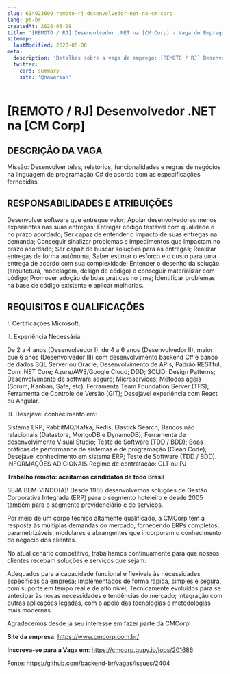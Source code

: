 ```yaml
---
slug: 614923609-remoto-rj-desenvolvedor-net-na-cm-corp
lang: pt-br
createdAt: 2020-05-08
title: '[REMOTO / RJ] Desenvolvedor .NET na [CM Corp] - Vaga de Emprego'
sitemap:
  lastModified: 2020-05-08
meta:
  description: 'Detalhes sobre a vaga de emprego: [REMOTO / RJ] Desenvolvedor .NET na [CM Corp]'
  twitter:
    card: summary
    site: '@nawarian'
---
```


# [REMOTO / RJ] Desenvolvedor .NET na [CM Corp]

## DESCRIÇÃO DA VAGA
Missão: Desenvolver telas, relatórios, funcionalidades e regras de negócios na linguagem de programação C# de acordo com as especificações fornecidas.

## RESPONSABILIDADES E ATRIBUIÇÕES
Desenvolver software que entregue valor;
Apoiar desenvolvedores menos experientes nas suas entregas;
Entregar código testável com qualidade e no prazo acordado;
Ser capaz de entender o impacto de suas entregas na demanda;
Conseguir sinalizar problemas e impedimentos que impactam no prazo acordado;
Ser capaz de buscar soluções para as entregas;
Realizar entregas de forma autônoma;
Saber estimar o esforço e o custo para uma entrega de acordo com sua complexidade;
Entender o desenho da solução (arquitetura, modelagem, design de código) e conseguir materializar com código;
Promover adoção de boas práticas no time;
Identificar problemas na base de código existente e aplicar melhorias.

## REQUISITOS E QUALIFICAÇÕES

I. Certificações Microsoft;

II. Experiência Necessária:

De 2 a 4 anos (Desenvolvedor I), de 4 a 6 anos (Desenvolvedor II), maior que 6 anos (Desenvolvedor III) com desenvolvimento backend C# e banco de dados SQL Server ou Oracle;
Desenvolvimento de APIs, Padrão RESTful;
Com .NET Core;
Azure/AWS/Google Cloud;
DDD;
SOLID;
Design Patterns;
Desenvolvimento de software seguro;
Microservices;
Métodos ágeis (Scrum, Kanban, Safe, etc);
Ferramenta Team Foundation Server (TFS);
Ferramenta de Controle de Versão (GIT);
Desejável experiência com React ou Angular.

III. Desejável conhecimento em:

Sistema ERP;
RabbitMQ/Kafka;
Redis, Elastick Search;
Bancos não relacionais (Datastore, MongoDB e DynamoDB);
Ferramenta de desenvolvimento Visual Studio;
Teste de Software (TDD / BDD);
Boas práticas de performance de sistemas e de programação (Clean Code);
Desejável conhecimento em sistema ERP;
Teste de Software (TDD / BDD).
INFORMAÇÕES ADICIONAIS
Regime de contratação: CLT ou PJ

**Trabalho remoto: aceitamos candidatos de todo Brasil**

SEJA BEM-VINDO(A)!
Desde 1985 desenvolvemos soluções de Gestão Corporativa Integrada (ERP) para o segmento hoteleiro e desde 2005 também para o segmento previdenciário e de serviços.

Por meio de um corpo técnico altamente qualificado, a CMCorp tem a resposta às múltiplas demandas do mercado, fornecendo ERPs completos, parametrizáveis, modulares e abrangentes que incorporam o conhecimento do negócio dos clientes.

No atual cenário competitivo, trabalhamos continuamente para que nossos clientes recebam soluções e serviços que sejam:

Adequados para a capacidade funcional e flexíveis às necessidades específicas da empresa;
Implementados de forma rápida, simples e segura, com suporte em tempo real e de alto nível;
Tecnicamente evoluídos para se antecipar às novas necessidades e tendências do mercado;
Integração com outras aplicações legadas, com o apoio das tecnologias e metodologias mais modernas.


Agradecemos desde já seu interesse em fazer parte da CMCorp!

**Site da empresa**: https://www.cmcorp.com.br/

**Inscreva-se para a Vaga em**: https://cmcorp.gupy.io/jobs/201686

Fonte: https://github.com/backend-br/vagas/issues/2404